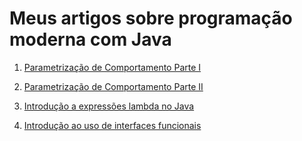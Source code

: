 # Meus artigos sobre programação moderna com Java

1. [Parametrização de Comportamento Parte I](https://www.tabnews.com.br/seujorge/parametrizacao-de-comportamento-com-java-parte-i)

2. [Parametrização de Comportamento Parte II](https://www.tabnews.com.br/seujorge/parametrizacao-de-comportamento-com-java-parte-ii)

3. [Introdução a expressões lambda no Java](https://www.tabnews.com.br/seujorge/introducao-a-expressoes-lambda-no-java)

4. [Introdução ao uso de interfaces funcionais](https://www.tabnews.com.br/seujorge/introducao-ao-uso-de-interfaces-funcionais)
